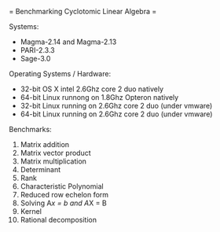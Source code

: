 = Benchmarking Cyclotomic Linear Algebra =

Systems:
   * Magma-2.14 and Magma-2.13
   * PARI-2.3.3
   * Sage-3.0
  
Operating Systems / Hardware:
   * 32-bit OS X intel 2.6Ghz core 2 duo natively
   * 64-bit Linux runnong on 1.8Ghz Opteron natively
   * 32-bit Linux running on 2.6Ghz core 2 duo (under vmware)
   * 64-bit Linux running on 2.6Ghz core 2 duo (under vmware)

Benchmarks:
 1. Matrix addition
 1. Matrix vector product
 1. Matrix multiplication
 1. Determinant
 1. Rank
 1. Characteristic Polynomial
 1. Reduced row echelon form
 1. Solving A*x = b and A*X = B
 1. Kernel
 1. Rational decomposition
